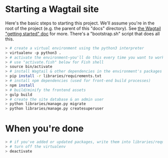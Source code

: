 # Starting a Wagtail site

Here's the basic steps to starting this project. We'll assume you're in the root of the project (e.g. the parent of this "docs" directory). See [the Wagtail "getting started" doc](http://docs.wagtail.io/en/v1.10.1/getting_started/tutorial.html) for more. There's a "bootstrap.sh" script that does all this.

```sh
> # create a virtual environment using the python3 interpreter
> virtualenv -p python3 .
> # activate the environment—you'll do this every time you want to work on the project
> # use "activate.fish" below for Fish shell
> source bin/activate
> # install Wagtail & other dependencies in the environment's packages
> pip install -r libraries/requirements.txt
> # install npm dependencies (used for front-end build processes)
> npm install
> # build/minify the frontend assets
> gulp build
> # create the site database & an admin user
> python libraries/manage.py migrate
> python libraries/manage.py createsuperuser
```

# When you're done

```sh
> # if you've added or updated packages, write them into libraries/requirements.txt
> # turn off the virtualenv
> deactivate
```
